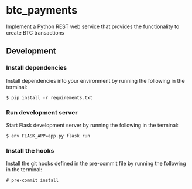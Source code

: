 # btc_payments

Implement a Python REST web service that provides the functionality to create BTC transactions

## Development

### Install dependencies

Install dependencies into your environment by running the following in the terminal:

```
$ pip install -r requirements.txt
```

### Run development server

Start Flask development server by running the following in the terminal:

```
$ env FLASK_APP=app.py flask run
```

### Install the hooks

Install the git hooks defined in the pre-commit file by running the following in the terminal:

```
# pre-commit install
```
